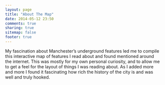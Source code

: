 ```yaml
---
layout: page
title: "About The Map"
date: 2014-05-12 23:50
comments: true
sharing: true
sitemap: false
footer: true
---
```


My fascination about Manchester’s underground features led me to compile this interactive map of features I read about and found mentioned around the internet. This was mostly for my own personal curiosity, and to allow me to get a feel for the layout of things I was reading about. As I added more and more I found it fascinating how rich the history of the city is and was well and truly hooked.